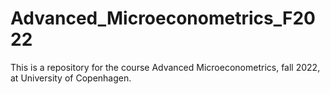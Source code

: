 # Advanced_Microeconometrics_F2022
This is a repository for the course Advanced Microeconometrics, fall 2022, at University of Copenhagen.
